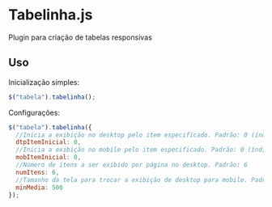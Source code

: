 # Tabelinha.js
Plugin para criação de tabelas responsivas

## Uso

Inicialização simples:

```js
$("tabela").tabelinha();
```

Configurações:

```js
$("tabela").tabelinha({
  //Inicia a exibição no desktop pelo item especificado. Padrão: 0 (índice do primeiro item)
  dtpItemInicial: 0,
  //Inicia a exibição no mobile pelo item especificado. Padrão: 0 (índice do primeiro item)
  mobItemInicial: 0,
  //Número de itens a ser exibido por página no desktop. Padrão: 6
  numItens: 6,
  //Tamanho da tela para trocar a exibição de desktop para mobile. Padrão: 500 (correspondente a 500px de largura)
  minMedia: 500
});
```
